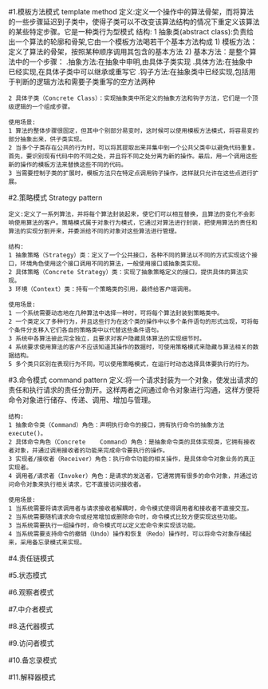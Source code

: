 #1.模板方法模式 template method
    定义:定义一个操作中的算法骨架，而将算法的一些步骤延迟到子类中，使得子类可以不改变该算法结构的情况下重定义该算法的某些特定步骤。它是一种类行为型模式
    结构:
    1 抽象类(abstract class):负责给出一个算法的轮廓和骨架,它由一个模板方法喝若干个基本方法构成
      1) 模板方法：定义了算法的骨架，按照某种顺序调用其包含的基本方法
      2) 基本方法：是整个算法中的一个步骤：
        .抽象方法:在抽象中申明,由具体子类实现
        .具体方法:在抽象中已经实现,在具体子类中可以继承或重写它
        .钩子方法:在抽象类中已经实现,包括用于判断的逻辑方法和需要子类重写的空方法两种
        
    2 具体子类（Concrete Class）：实现抽象类中所定义的抽象方法和钩子方法，它们是一个顶级逻辑的一个组成步骤。
    
    使用场景:
    1 算法的整体步骤很固定，但其中个别部分易变时，这时候可以使用模板方法模式，将容易变的部分抽象出来，供子类实现。
    2 当多个子类存在公共的行为时，可以将其提取出来并集中到一个公共父类中以避免代码重复。首先，要识别现有代码中的不同之处，并且将不同之处分离为新的操作。最后，用一个调用这些新的操作的模板方法来替换这些不同的代码。
    3 当需要控制子类的扩展时，模板方法只在特定点调用钩子操作，这样就只允许在这些点进行扩展。
    
    

#2.策略模式  Strategy pattern

    定义:定义了一系列算法，并将每个算法封装起来，使它们可以相互替换，且算法的变化不会影响使用算法的客户。策略模式属于对象行为模式，它通过对算法进行封装，把使用算法的责任和算法的实现分割开来，并委派给不同的对象对这些算法进行管理。
    
    结构:
    1 抽象策略（Strategy）类：定义了一个公共接口，各种不同的算法以不同的方式实现这个接口，环境角色使用这个接口调用不同的算法，一般使用接口或抽象类实现。
    2 具体策略（Concrete Strategy）类：实现了抽象策略定义的接口，提供具体的算法实现。
    3 环境（Context）类：持有一个策略类的引用，最终给客户端调用。
    
    使用场景:
    1 一个系统需要动态地在几种算法中选择一种时，可将每个算法封装到策略类中。
    2 一个类定义了多种行为，并且这些行为在这个类的操作中以多个条件语句的形式出现，可将每个条件分支移入它们各自的策略类中以代替这些条件语句。
    3 系统中各算法彼此完全独立，且要求对客户隐藏具体算法的实现细节时。
    4 系统要求使用算法的客户不应该知道其操作的数据时，可使用策略模式来隐藏与算法相关的数据结构。
    5 多个类只区别在表现行为不同，可以使用策略模式，在运行时动态选择具体要执行的行为。

#3.命令模式 command pattern
    定义:将一个请求封装为一个对象，使发出请求的责任和执行请求的责任分割开。这样两者之间通过命令对象进行沟通，这样方便将命令对象进行储存、传递、调用、增加与管理。
    
    结构:
    1 抽象命令类（Command）角色：声明执行命令的接口，拥有执行命令的抽象方法 execute()。
    2 具体命令角色（Concrete    Command）角色：是抽象命令类的具体实现类，它拥有接收者对象，并通过调用接收者的功能来完成命令要执行的操作。
    3 实现者/接收者（Receiver）角色：执行命令功能的相关操作，是具体命令对象业务的真正实现者。
    4 调用者/请求者（Invoker）角色：是请求的发送者，它通常拥有很多的命令对象，并通过访问命令对象来执行相关请求，它不直接访问接收者。
    
    使用场景:
    1 当系统需要将请求调用者与请求接收者解耦时，命令模式使得调用者和接收者不直接交互。
    2 当系统需要随机请求命令或经常增加或删除命令时，命令模式比较方便实现这些功能。
    3 当系统需要执行一组操作时，命令模式可以定义宏命令来实现该功能。
    4 当系统需要支持命令的撤销（Undo）操作和恢复（Redo）操作时，可以将命令对象存储起来，采用备忘录模式来实现。
    

#4.责任链模式 

#5.状态模式

#6.观察者模式

#7.中介者模式

#8.迭代器模式

#9.访问者模式

#10.备忘录模式

#11.解释器模式

